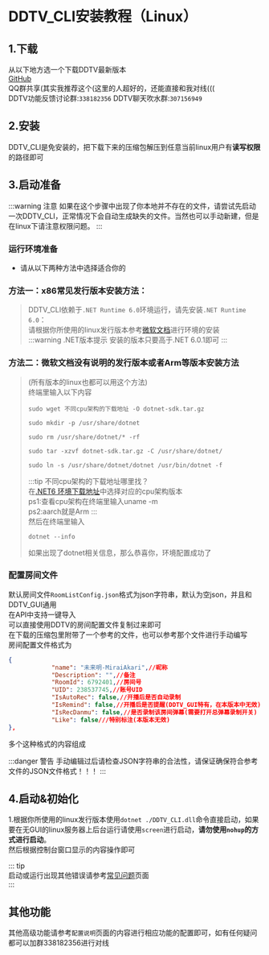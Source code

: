 # DDTV_CLI安装教程（Linux）
## 1.下载
从以下地方选一个下载DDTV最新版本  
[GitHub](https://hub.fastgit.xyz/CHKZL/DDTV/releases/latest)  
QQ群共享(其实我推荐这个(这里的人超好的，还能直接和我对线(((  
DDTV功能反馈讨论群:`338182356`
DDTV聊天吹水群:`307156949`  


## 2.安装
DDTV_CLI是免安装的，把下载下来的压缩包解压到任意当前linux用户有**读写权限**的路径即可   

## 3.启动准备
:::warning 注意
如果在这个步骤中出现了你本地并不存在的文件，请尝试先启动一次DDTV_CLI，正常情况下会自动生成缺失的文件。当然也可以手动新建，但是在linux下请注意权限问题。
:::
### 运行环境准备
* 请从以下两种方法中选择适合你的
### 方法一：x86常见发行版本安装方法：
>DDTV_CLI依赖于`.NET Runtime 6.0`环境运行，请先安装`.NET Runtime 6.0`：  
>请根据你所使用的linux发行版本参考[微软文档](https://dotnet.microsoft.com/en-us/download/dotnet/6.0)进行环境的安装  
>:::warning .NET版本提示 
>安装的版本只要高于.NET 6.0.1即可
>:::  
  
### 方法二：微软文档没有说明的发行版本或者Arm等版本安装方法  
>(所有版本的linux也都可以用这个方法)  
>终端里输入以下内容
>```shell
>sudo wget 不同cpu架构的下载地址 -O dotnet-sdk.tar.gz
>
>sudo mkdir -p /usr/share/dotnet
>
>sudo rm /usr/share/dotnet/* -rf
>
>sudo tar -xzvf dotnet-sdk.tar.gz -C /usr/share/dotnet/
>
>sudo ln -s /usr/share/dotnet/dotnet /usr/bin/dotnet -f
>```
>:::tip 不同cpu架构的下载地址哪里找？   
>在[.NET6 环境下载地址](https://dotnet.microsoft.com/en-us/download/dotnet/6.0)中选择对应的cpu架构版本  
><img :src="$withBase('/dotnet下载地址1.png')">  
><img :src="$withBase('/dotnet下载地址2.png')">  
>ps1:查看cpu架构在终端里输入uname -m  
>ps2:aarch就是Arm
>:::  
>然后在终端里输入
>```shell
>dotnet --info
>```
>如果出现了dotnet相关信息，那么恭喜你，环境配置成功了  


### 配置房间文件
默认房间文件`RoomListConfig.json`格式为json字符串，默认为空json，并且和DDTV_GUI通用  
在API中支持一键导入   
可以直接使用DDTV的房间配置文件复制过来即可  
在下载的压缩包里附带了一个参考的文件，也可以参考那个文件进行手动编写  
房间配置文件格式为
```json
{
            "name": "未来明-MiraiAkari",//昵称
            "Description": "",//备注
            "RoomId": 6792401,//房间号
            "UID": 238537745,//账号UID
            "IsAutoRec": false,//开播后是否自动录制
            "IsRemind": false,//开播后是否提醒(DDTV_GUI特有，在本版本中无效)
            "IsRecDanmu": false,//是否录制该房间弹幕(需要打开总弹幕录制开关)
            "Like": false///特别标注(本版本无效)
},
```
多个这种格式的内容组成  

:::danger 警告 
手动编辑过后请检查JSON字符串的合法性，请保证确保符合参考文件的JSON文件格式！！！
::: 

## 4.启动&初始化
1.根据你所使用的linux发行版本使用`dotnet ./DDTV_CLI.dll`命令直接启动，如果要在无GUI的linux服务器上后台运行请使用`screen`进行启动，**请勿使用`nohup`的方式进行启动**。   
然后根据控制台窗口显示的内容操作即可

::: tip   
启动或运行出现其他错误请参考[常见问题](../QFA)页面  
:::  

## 其他功能
其他高级功能请参考`配置说明`页面的内容进行相应功能的配置即可，如有任何疑问都可以加群338182356进行对线
